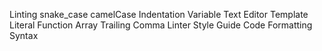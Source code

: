 Linting
snake_case
camelCase
Indentation
Variable
Text Editor
Template Literal
Function
Array
Trailing Comma
Linter
Style Guide
Code Formatting
Syntax
